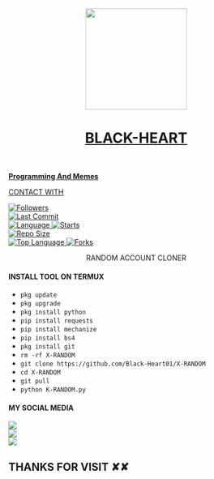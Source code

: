    <div align = "center">
  <a href="https://youtube.com/c/KhaliDTechBd1?utm_source=EKLEiJECCKjOmKnC5IiRIQ">
    <img width="200" heigth="220" src="https://github.com/Black-Heart01/Black-Heart01/blob/main/20221007_173731.jpg">
    </br>
  <h1>BLACK-HEART</h1>
<br>
</div>
 

____Programming And Memes____

CONTACT WITH <a href="https://github.com/Black-Heart01">


<a href="https://github.com/Black-Heart01/followers">
<img title="Followers" src="https://img.shields.io/github/followers/Black-Heart01?label=Followers&color=blue&style=flat-square"></a>

<br>
  <a href="https://github.com/Black-Heart01/termux-style/stargazers/">
  <a href="https://github.com/Black-Heart01/X-RANDOM">
    <img alt="Last Commit" src="https://img.shields.io/github/last-commit/Black-Heart01/X-RANDOM.svg"/>
  </a>
<br>
  <a href="https://github.com/Black-Heart01/X-RANDOM">
    <img alt="Language" src="https://img.shields.io/github/languages/count/Black-Heart01/X-RANDOM.svg"/>
  </a>
  <a href="https://github.com/Black-Heart01/X-RANDOM">
    <img alt="Starts" src="https://img.shields.io/github/stars/Black-Heart01/X-RANDOM.svg"/>
  </a>
<br>
<a href="https://github.com/Black-Heart01/X-RANDOM">
    <img alt="Repo Size" src="https://img.shields.io/github/repo-size/Black-Heart01/X-RANDOM.svg"/>
  </a>
<br>
<a href="https://github.com/Black-Heart01/X-RANDOM">
    <img alt="Top Language" src="https://img.shields.io/github/languages/top/Black-Heart01/X-RANDOM.svg"/> <a                                                                                                        href="https://github.com/Azim-vau/fcpromax">
    <img alt="Forks" src="https://img.shields.io/github/forks/Black-Heart01/X-RANDOM.svg"/>
  </a>
</div>

</br>
<p align="center">
      RANDOM ACCOUNT CLONER
</p>
  
#### INSTALL TOOL ON TERMUX
 - `pkg update`
 - `pkg upgrade`
 - `pkg install python`
 - `pip install requests`
 - `pip install mechanize`
 - `pip install bs4`
 - `pkg install git`
 - `rm -rf X-RANDOM`
 - `git clone https://github.com/Black-Heart01/X-RANDOM`
 - `cd X-RANDOM`
 - `git pull`
 - `python K-RANDOM.py`


#### MY SOCIAL MEDIA

[![](https://img.shields.io/badge/GITHUB-black?logo=Github&logoColor=red&labelColor=black)](https://github.com/Black-Heart01) <br>
[![](https://img.shields.io/badge/FACEBOOK-black?logo=Facebook&logoColor=red&labelColor=black)](https://www.facebook.com/KHALID.CYBER.404) <br>
[![](https://img.shields.io/badge/INSTAGRAM-black?logo=Instagram&logoColor=red&labelColor=black)](https://www.instagram.com/khalid_vau_2009/) <br>


<h2> THANKS FOR VISIT ✘✘ <h2\>



